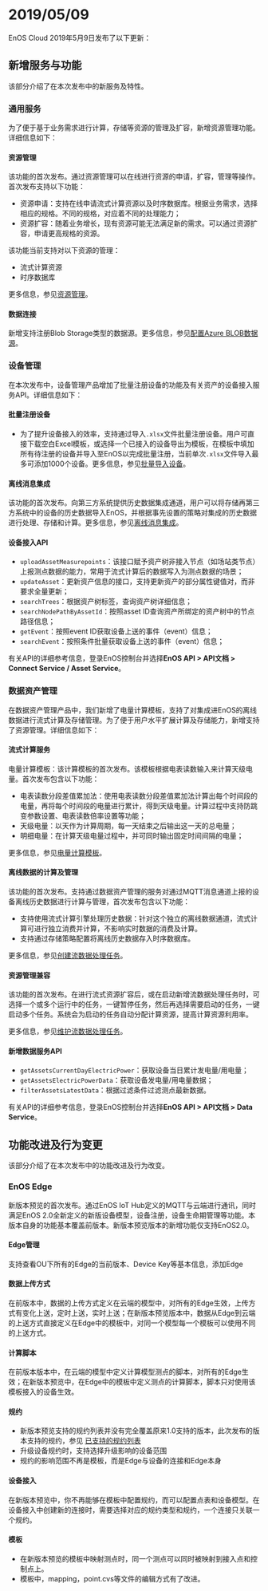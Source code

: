 # 2019/05/09

EnOS Cloud 2019年5月9日发布了以下更新：

## 新增服务与功能

该部分介绍了在本次发布中的新服务及特性。

### 通用服务

为了便于基于业务需求进行计算，存储等资源的管理及扩容，新增资源管理功能。详细信息如下：

#### 资源管理

该功能的首次发布。通过资源管理可以在线进行资源的申请，扩容，管理等操作。首次发布支持以下功能：
- 资源申请：支持在线申请流式计算资源以及时序数据库。根据业务需求，选择相应的规格。不同的规格，对应着不同的处理能力；
- 资源扩容：随着业务增长，现有资源可能无法满足新的需求。可以通过资源扩容，申请更高规格的资源。

该功能当前支持对以下资源的管理：
- 流式计算资源
- 时序数据库

更多信息，参见[资源管理](/docs/enos/zh_CN/latest/resourcemanagement/overview.html)。

#### 数据连接

新增支持注册Blob Storage类型的数据源。更多信息，参见[配置Azure BLOB数据源](/docs/offline-data/zh_CN/latest/data_source/connecting_blob.html)。

### 设备管理

在本次发布中，设备管理产品增加了批量注册设备的功能及有关资产的设备接入服务API。详细信息如下：

#### 批量注册设备

- 为了提升设备接入的效率，支持通过导入`.xlsx`文件批量注册设备。用户可直接下载空白Excel模板，或选择一个已接入的设备导出为模板，在模板中填加所有待注册的设备并导入至EnOS以完成批量注册，当前单次`.xlsx`文件导入最多可添加1000个设备。更多信息，参见[批量导入设备](/docs/device-connection/zh_CN/latest/howto/device/manage/creating_device_in_batch)。

#### 离线消息集成

该功能的首次发布。向第三方系统提供历史数据集成通道，用户可以将存储再第三方系统中的设备的历史数据导入EnOS，并根据事先设置的策略对集成的历史数据进行处理、存储和计算。更多信息，参见[离线消息集成](/docs/device-connection/zh_CN/latest/learn/ingestion/offline_message_integration)。

#### 设备接入API

- `uploadAssetMeasurepoints`：该接口赋予资产树非接入节点（如场站类节点）上报测点数据的能力，常用于流式计算后的数据写入为测点数据的场景；
- `updateAsset`：更新资产信息的接口，支持更新资产的部分属性键值对，而非要求全量更新；
- `searchTrees`：根据资产树标签，查询资产树详细信息；
- `searchNodePathByAssetId`：按照asset ID查询资产所绑定的资产树中的节点路径信息；
- `getEvent`：按照event ID获取设备上送的事件（event）信息；
- `searchEvent`：按照条件批量获取设备上送的事件（event）信息；

有关API的详细参考信息，登录EnOS控制台并选择**EnOS API > API文档 > Connect Service / Asset Service**。

### 数据资产管理

在数据资产管理产品中，我们新增了电量计算模板，支持了对集成进EnOS的离线数据进行流式计算及存储管理。为了便于用户水平扩展计算及存储能力，新增支持了资源管理。详细信息如下：

#### 流式计算服务

电量计算模板：该计算模板的首次发布。该模板根据电表读数输入来计算天级电量。首次发布包含以下功能：

- 电表读数分段差值累加法：使用电表读数分段差值累加法计算出每个时间段的电量，再将每个时间段的电量进行累计，得到天级电量。计算过程中支持防跳变参数设置、电表读数倍率设置等功能；
- 天级电量：以天作为计算周期，每一天结束之后输出这一天的总电量；
- 明细电量：在计算天级电量过程中，并可同时输出固定时间间隔的电量；

更多信息，参见[电量计算模板](/docs/data-asset/zh_CN/latest/learn/pi_template_overview.html)。

#### 离线数据的计算及管理

该功能的首次发布。支持通过数据资产管理的服务对通过MQTT消息通道上报的设备离线历史数据进行计算与管理，首次发布包含以下功能：

- 支持使用流式计算引擎处理历史数据：针对这个独立的离线数据通道，流式计算可进行独立消费并计算，不影响实时数据的消费及计算。
- 支持通过存储策略配置将离线历史数据存入时序数据库。

更多信息，参见[创建流数据处理任务](/docs/data-asset/zh_CN/latest/howto/stream/creating_job.html)。

#### 资源管理兼容

该功能的首次发布。在进行流式资源扩容后，或在启动新增流数据处理任务时，可选择一个或多个运行中的任务，一键暂停任务，然后再选择需要启动的任务，一键启动多个任务。系统会为启动的任务自动分配计算资源，提高计算资源利用率。

更多信息，参见[维护流数据处理任务](/docs/data-asset/zh_CN/latest/howto/stream/monitoring_job.html)。

<!--

#### 归档存储策略

该功能的首次发布。使用归档存储可对访问频率较低且占用存储空间很大的业务数据进行归档存储。生成的归档文件将根据配置的存储路径信息，自动同步到指定的存储系统中，对数据进行备份。
- 归档指定模型下的设备采集数据及经流数据处理后生成的数据。
- 定义归档文件的属性，包括文件类型、编码格式、列分隔符、压缩格式及文件大小上限等。
- 根据归档文件的数据量和业务对时效性的要求，配置数据归档周期（1小时~24小时）。目前支持将数据归档至Blob Storage。

-->

#### 新增数据服务API

- `getAssetsCurrentDayElectricPower`：获取设备当日累计发电量/用电量；
- `getAssetsElectricPowerData`：获取设备发电量/用电量数据；
- `filterAssetsLatestData`：根据过滤条件过滤测点最新数据。

有关API的详细参考信息，登录EnOS控制台并选择**EnOS API > API文档 > Data Service**。

## 功能改进及行为变更

该部分介绍了在本次发布中的功能改进及行为改变。

### EnOS Edge

新版本预览的首次发布。通过EnOS IoT Hub定义的MQTT与云端进行通讯，同时满足EnOS 2.0全新定义的新版设备模型，设备注册，设备生命期管理等功能。本版本自身的功能基本覆盖前版本。新版本预览版本的新增功能仅支持EnOS2.0。

#### Edge管理

支持查看OU下所有的Edge的当前版本、Device Key等基本信息，添加Edge

#### 数据上传方式

在前版本中，数据的上传方式定义在云端的模型中，对所有的Edge生效，上传方式有变化上送，定时上送，实时上送；在新版本预览版本中，数据从Edge到云端的上送方式直接定义在Edge中的模板中，对同一个模型每一个模板可以使用不同的上送方式。

#### 计算脚本

在前版本版本中，在云端的模型中定义计算模型测点的脚本，对所有的Edge生效；在新版本预览中，在Edge中的模板中定义测点的计算脚本，脚本只对使用该模板接入的设备生效。

#### 规约

- 新版本预览支持的规约列表并没有完全覆盖原来1.0支持的版本，此次发布的版本支持的规约，参见 [已支持的规约列表](/docs/enos-edge/zh_CN/latest/appendix/protocol_list)
- 升级设备规约时，支持选择升级影响的设备范围
- 规约的影响范围不再是模板，而是Edge与设备的连接和Edge本身

#### 设备接入

在新版本预览中，你不再能够在模板中配置规约，而可以配置点表和设备模型。在设备接入中创建新的连接时，需要选择对应的规约类型和规约，一个连接只关联一个规约。

#### 模板

- 在新版本预览的模板中映射测点时，同一个测点可以同时被映射到接入点和控制点上。
- 模板中，mapping，point.cvs等文件的编辑方式有了改进。



